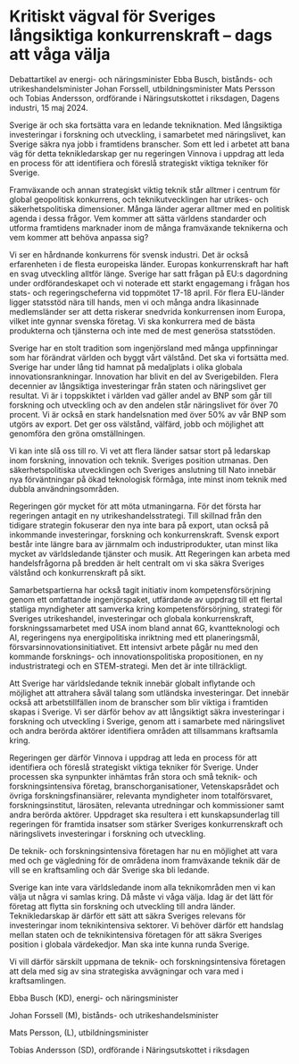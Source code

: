 # Kritiskt vägval för Sveriges långsiktiga konkurrenskraft – dags att våga välja

Debattartikel av energi- och näringsminister Ebba Busch, bistånds- och utrikeshandelsminister Johan Forssell, utbildningsminister Mats Persson och Tobias Andersson, ordförande i Näringsutskottet i riksdagen, Dagens industri, 15 maj 2024.

Sverige är och ska fortsätta vara en ledande tekniknation. Med långsiktiga investeringar i forskning och utveckling, i samarbetet med näringslivet, kan Sverige säkra nya jobb i framtidens branscher. Som ett led i arbetet att bana väg för detta teknikledarskap ger nu regeringen Vinnova i uppdrag att leda en process för att identifiera och föreslå strategiskt viktiga tekniker för Sverige.

Framväxande och annan strategiskt viktig teknik står alltmer i centrum för global geopolitisk konkurrens, och teknikutvecklingen har utrikes- och säkerhetspolitiska dimensioner. Många länder agerar alltmer med en politisk agenda i dessa frågor. Vem kommer att sätta världens standarder och utforma framtidens marknader inom de många framväxande teknikerna och vem kommer att behöva anpassa sig?

Vi ser en hårdnande konkurrens för svensk industri. Det är också erfarenheten i de flesta europeiska länder. Europas konkurrenskraft har haft en svag utveckling alltför länge. Sverige har satt frågan på EU:s dagordning under ordförandeskapet och vi noterade ett starkt engagemang i frågan hos stats- och regeringscheferna vid toppmötet 17-18 april. För flera EU-länder ligger statsstöd nära till hands, men vi och många andra likasinnade medlemsländer ser att detta riskerar snedvrida konkurrensen inom Europa, vilket inte gynnar svenska företag. Vi ska konkurrera med de bästa produkterna och tjänsterna och inte med de mest generösa statsstöden.

Sverige har en stolt tradition som ingenjörsland med många uppfinningar som har förändrat världen och byggt vårt välstånd. Det ska vi fortsätta med. Sverige har under lång tid hamnat på medaljplats i olika globala innovationsrankningar. Innovation har blivit en del av Sverigebilden. Flera decennier av långsiktiga investeringar från staten och näringslivet ger resultat. Vi är i toppskiktet i världen vad gäller andel av BNP som går till forskning och utveckling och av den andelen står näringslivet för över 70 procent. Vi är också en stark handelsnation med över 50% av vår BNP som utgörs av export. Det ger oss välstånd, välfärd, jobb och möjlighet att genomföra den gröna omställningen.

Vi kan inte slå oss till ro. Vi vet att flera länder satsar stort på ledarskap inom forskning, innovation och teknik. Sveriges position utmanas. Den säkerhetspolitiska utvecklingen och Sveriges anslutning till Nato innebär nya förväntningar på ökad teknologisk förmåga, inte minst inom teknik med dubbla användningsområden.

Regeringen gör mycket för att möta utmaningarna. För det första har regeringen antagit en ny utrikeshandelsstrategi. Till skillnad från den tidigare strategin fokuserar den nya inte bara på export, utan också på inkommande investeringar, forskning och konkurrenskraft. Svensk export består inte längre bara av järnmalm och industriprodukter, utan minst lika mycket av världsledande tjänster och musik. Att Regeringen kan arbeta med handelsfrågorna på bredden är helt centralt om vi ska säkra Sveriges välstånd och konkurrenskraft på sikt.

Samarbetspartierna har också tagit initiativ inom kompetensförsörjning genom ett omfattande ingenjörspaket, utfärdande av uppdrag till ett flertal statliga myndigheter att samverka kring kompetensförsörjning, strategi för Sveriges utrikeshandel, investeringar och globala konkurrenskraft, forskningssamarbetet med USA inom bland annat 6G, kvantteknologi och AI, regeringens nya energipolitiska inriktning med ett planeringsmål, försvarsinnovationsinitiativet. Ett intensivt arbete pågår nu med den kommande forsknings- och innovationspolitiska propositionen, en ny industristrategi och en STEM-strategi. Men det är inte tillräckligt.

Att Sverige har världsledande teknik innebär globalt inflytande och möjlighet att attrahera såväl talang som utländska investeringar. Det innebär också att arbetstillfällen inom de branscher som blir viktiga i framtiden skapas i Sverige. Vi ser därför behov av att långsiktigt säkra investeringar i forskning och utveckling i Sverige, genom att i samarbete med näringslivet och andra berörda aktörer identifiera områden att tillsammans kraftsamla kring.

Regeringen ger därför Vinnova i uppdrag att leda en process för att identifiera och föreslå strategiskt viktiga tekniker för Sverige. Under processen ska synpunkter inhämtas från stora och små teknik- och forskningsintensiva företag, branschorganisationer, Vetenskapsrådet och övriga forskningsfinansiärer, relevanta myndigheter inom totalförsvaret, forskningsinstitut, lärosäten, relevanta utredningar och kommissioner samt andra berörda aktörer. Uppdraget ska resultera i ett kunskapsunderlag till regeringen för framtida insatser som stärker Sveriges konkurrenskraft och näringslivets investeringar i forskning och utveckling.

De teknik- och forskningsintensiva företagen har nu en möjlighet att vara med och ge vägledning för de områdena inom framväxande teknik där de vill se en kraftsamling och där Sverige ska bli ledande.

Sverige kan inte vara världsledande inom alla teknikområden men vi kan välja ut några vi samlas kring. Då måste vi våga välja. Idag är det lätt för företag att flytta sin forskning och utveckling till andra länder. Teknikledarskap är därför ett sätt att säkra Sveriges relevans för investeringar inom teknikintensiva sektorer. Vi behöver därför ett handslag mellan staten och de teknikintensiva företagen för att säkra Sveriges position i globala värdekedjor. Man ska inte kunna runda Sverige.

Vi vill därför särskilt uppmana de teknik- och forskningsintensiva företagen att dela med sig av sina strategiska avvägningar och vara med i kraftsamlingen.

Ebba Busch (KD), energi- och näringsminister

Johan Forssell (M), bistånds- och utrikeshandelsminister

Mats Persson, (L), utbildningsminister

Tobias Andersson (SD), ordförande i Näringsutskottet i riksdagen
